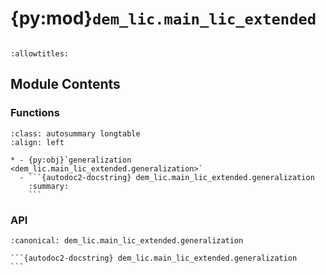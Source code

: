 # {py:mod}`dem_lic.main_lic_extended`

```{py:module} dem_lic.main_lic_extended
```

```{autodoc2-docstring} dem_lic.main_lic_extended
:allowtitles:
```

## Module Contents

### Functions

````{list-table}
:class: autosummary longtable
:align: left

* - {py:obj}`generalization <dem_lic.main_lic_extended.generalization>`
  - ```{autodoc2-docstring} dem_lic.main_lic_extended.generalization
    :summary:
    ```
````

### API

````{py:function} generalization(MNT_input_path: str, output_path: str, block_size: int = 2000, overlap: int = 20, sigma_max: float = 5.0, slope_threshold: float = 0.1, num_bins: int = 10, min_area: int = 100, num_steps: int = 5, n_iterations: int = 5, sigma_blur_maxcurv: float = 3.0, k: float = 2.5) -> None
:canonical: dem_lic.main_lic_extended.generalization

```{autodoc2-docstring} dem_lic.main_lic_extended.generalization
```
````
